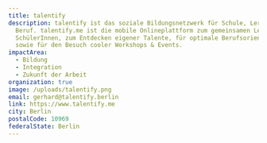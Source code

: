 ```yaml
---
title: talentify
description: talentify ist das soziale Bildungsnetzwerk für Schule, Lernen und
  Beruf. talentify.me ist die mobile Onlineplattform zum gemeinsamen Lernen von
  SchülerInnen, zum Entdecken eigener Talente, für optimale Berufsorientierung
  sowie für den Besuch cooler Workshops & Events.
impactArea:
  - Bildung
  - Integration
  - Zukunft der Arbeit
organization: true
image: /uploads/talentify.png
email: gerhard@talentify.berlin
link: https://www.talentify.me
city: Berlin
postalCode: 10969
federalState: Berlin
---
```

